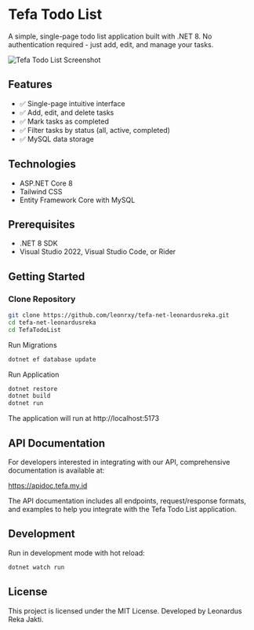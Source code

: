 # Tefa Todo List

A simple, single-page todo list application built with .NET 8. No authentication required - just add, edit, and manage your tasks.

![Tefa Todo List Screenshot](https://s6.imgcdn.dev/YhSwVK.png)

## Features

- ✅ Single-page intuitive interface
- ✅ Add, edit, and delete tasks
- ✅ Mark tasks as completed
- ✅ Filter tasks by status (all, active, completed)
- ✅ MySQL data storage

## Technologies

- ASP.NET Core 8
- Tailwind CSS
- Entity Framework Core with MySQL

## Prerequisites

- .NET 8 SDK
- Visual Studio 2022, Visual Studio Code, or Rider

## Getting Started

### Clone Repository

```bash
git clone https://github.com/leonrxy/tefa-net-leonardusreka.git
cd tefa-net-leonardusreka
cd TefaTodoList
```

Run Migrations

```bash
dotnet ef database update
```

Run Application

```bash
dotnet restore
dotnet build
dotnet run
```
The application will run at http://localhost:5173

## API Documentation
For developers interested in integrating with our API, comprehensive documentation is available at:

https://apidoc.tefa.my.id

The API documentation includes all endpoints, request/response formats, and examples to help you integrate with the Tefa Todo List application.
## Development
Run in development mode with hot reload:
```bash
dotnet watch run
```
## License
This project is licensed under the MIT License.
Developed by Leonardus Reka Jakti.